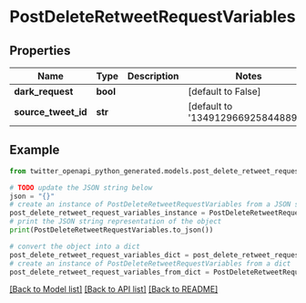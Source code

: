 # PostDeleteRetweetRequestVariables


## Properties

Name | Type | Description | Notes
------------ | ------------- | ------------- | -------------
**dark_request** | **bool** |  | [default to False]
**source_tweet_id** | **str** |  | [default to '1349129669258448897']

## Example

```python
from twitter_openapi_python_generated.models.post_delete_retweet_request_variables import PostDeleteRetweetRequestVariables

# TODO update the JSON string below
json = "{}"
# create an instance of PostDeleteRetweetRequestVariables from a JSON string
post_delete_retweet_request_variables_instance = PostDeleteRetweetRequestVariables.from_json(json)
# print the JSON string representation of the object
print(PostDeleteRetweetRequestVariables.to_json())

# convert the object into a dict
post_delete_retweet_request_variables_dict = post_delete_retweet_request_variables_instance.to_dict()
# create an instance of PostDeleteRetweetRequestVariables from a dict
post_delete_retweet_request_variables_from_dict = PostDeleteRetweetRequestVariables.from_dict(post_delete_retweet_request_variables_dict)
```
[[Back to Model list]](../README.md#documentation-for-models) [[Back to API list]](../README.md#documentation-for-api-endpoints) [[Back to README]](../README.md)


